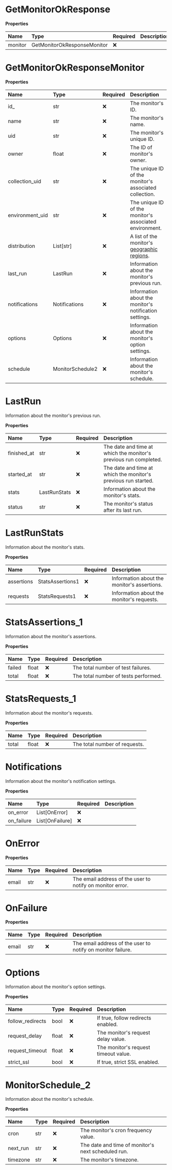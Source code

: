 # GetMonitorOkResponse

**Properties**

| Name    | Type                        | Required | Description |
| :------ | :-------------------------- | :------- | :---------- |
| monitor | GetMonitorOkResponseMonitor | ❌       |             |

# GetMonitorOkResponseMonitor

**Properties**

| Name            | Type             | Required | Description                                                                                                                             |
| :-------------- | :--------------- | :------- | :-------------------------------------------------------------------------------------------------------------------------------------- |
| id\_            | str              | ❌       | The monitor's ID.                                                                                                                       |
| name            | str              | ❌       | The monitor's name.                                                                                                                     |
| uid             | str              | ❌       | The monitor's unique ID.                                                                                                                |
| owner           | float            | ❌       | The ID of monitor's owner.                                                                                                              |
| collection_uid  | str              | ❌       | The unique ID of the monitor's associated collection.                                                                                   |
| environment_uid | str              | ❌       | The unique ID of the monitor's associated environment.                                                                                  |
| distribution    | List[str]        | ❌       | A list of the monitor's [geographic regions](https://learning.postman.com/docs/monitoring-your-api/setting-up-monitor/#adding-regions). |
| last_run        | LastRun          | ❌       | Information about the monitor's previous run.                                                                                           |
| notifications   | Notifications    | ❌       | Information about the monitor's notification settings.                                                                                  |
| options         | Options          | ❌       | Information about the monitor's option settings.                                                                                        |
| schedule        | MonitorSchedule2 | ❌       | Information about the monitor's schedule.                                                                                               |

# LastRun

Information about the monitor's previous run.

**Properties**

| Name        | Type         | Required | Description                                                      |
| :---------- | :----------- | :------- | :--------------------------------------------------------------- |
| finished_at | str          | ❌       | The date and time at which the monitor's previous run completed. |
| started_at  | str          | ❌       | The date and time at which the monitor's previous run started.   |
| stats       | LastRunStats | ❌       | Information about the monitor's stats.                           |
| status      | str          | ❌       | The monitor's status after its last run.                         |

# LastRunStats

Information about the monitor's stats.

**Properties**

| Name       | Type             | Required | Description                                 |
| :--------- | :--------------- | :------- | :------------------------------------------ |
| assertions | StatsAssertions1 | ❌       | Information about the monitor's assertions. |
| requests   | StatsRequests1   | ❌       | Information about the monitor's requests.   |

# StatsAssertions_1

Information about the monitor's assertions.

**Properties**

| Name   | Type  | Required | Description                          |
| :----- | :---- | :------- | :----------------------------------- |
| failed | float | ❌       | The total number of test failures.   |
| total  | float | ❌       | The total number of tests performed. |

# StatsRequests_1

Information about the monitor's requests.

**Properties**

| Name  | Type  | Required | Description                   |
| :---- | :---- | :------- | :---------------------------- |
| total | float | ❌       | The total number of requests. |

# Notifications

Information about the monitor's notification settings.

**Properties**

| Name       | Type            | Required | Description |
| :--------- | :-------------- | :------- | :---------- |
| on_error   | List[OnError]   | ❌       |             |
| on_failure | List[OnFailure] | ❌       |             |

# OnError

**Properties**

| Name  | Type | Required | Description                                               |
| :---- | :--- | :------- | :-------------------------------------------------------- |
| email | str  | ❌       | The email address of the user to notify on monitor error. |

# OnFailure

**Properties**

| Name  | Type | Required | Description                                                 |
| :---- | :--- | :------- | :---------------------------------------------------------- |
| email | str  | ❌       | The email address of the user to notify on monitor failure. |

# Options

Information about the monitor's option settings.

**Properties**

| Name             | Type  | Required | Description                          |
| :--------------- | :---- | :------- | :----------------------------------- |
| follow_redirects | bool  | ❌       | If true, follow redirects enabled.   |
| request_delay    | float | ❌       | The monitor's request delay value.   |
| request_timeout  | float | ❌       | The monitor's request timeout value. |
| strict_ssl       | bool  | ❌       | If true, strict SSL enabled.         |

# MonitorSchedule_2

Information about the monitor's schedule.

**Properties**

| Name     | Type | Required | Description                                        |
| :------- | :--- | :------- | :------------------------------------------------- |
| cron     | str  | ❌       | The monitor's cron frequency value.                |
| next_run | str  | ❌       | The date and time of monitor's next scheduled run. |
| timezone | str  | ❌       | The monitor's timezone.                            |
